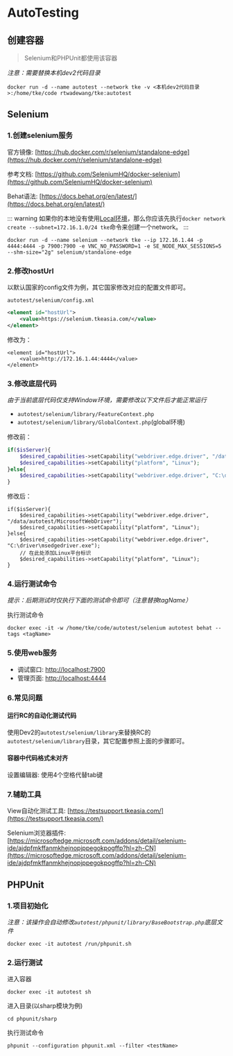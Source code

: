 # AutoTesting

## 创建容器

> Selenium和PHPUnit都使用该容器

*注意：需要替换本机dev2代码目录*

```shell
docker run -d --name autotest --network tke -v <本机dev2代码目录>:/home/tke/code rtwadewang/tke:autotest
```

## Selenium

### 1.创建selenium服务

官方镜像: [https://hub.docker.com/r/selenium/standalone-edge](https://hub.docker.com/r/selenium/standalone-edge)

参考文档: [https://github.com/SeleniumHQ/docker-selenium](https://github.com/SeleniumHQ/docker-selenium)

Behat语法: [https://docs.behat.org/en/latest/](https://docs.behat.org/en/latest/)

::: warning
如果你的本地没有使用[Local环境](./view.md)，那么你应该先执行`docker network create --subnet=172.16.1.0/24 tke`命令来创建一个network。
:::

```shell
docker run -d --name selenium --network tke --ip 172.16.1.44 -p 4444:4444 -p 7900:7900 -e VNC_NO_PASSWORD=1 -e SE_NODE_MAX_SESSIONS=5 --shm-size="2g" selenium/standalone-edge
```

### 2.修改hostUrl

以默认国家的config文件为例，其它国家修改对应的配置文件即可。

`autotest/selenium/config.xml`

```xml
<element id="hostUrl">
	<value>https://selenium.tkeasia.com/</value>
</element>
```

修改为：
```xml{2}
<element id="hostUrl">
    <value>http://172.16.1.44:4444</value>
</element>
```

### 3.修改底层代码

*由于当前底层代码仅支持Window环境，需要修改以下文件后才能正常运行*

- `autotest/selenium/library/FeatureContext.php`
- `autotest/selenium/library/GlobalContext.php`(global环境)

修改前：
```php
if($isServer){
	$desired_capabilities->setCapability("webdriver.edge.driver", "/data/autotest/MicrosoftWebDriver");
	$desired_capabilities->setCapability("platform", "Linux");
}else{
	$desired_capabilities->setCapability("webdriver.edge.driver", "C:\driver\msedgedriver.exe");
}
```
修改后：
```php{6-7}
if($isServer){
	$desired_capabilities->setCapability("webdriver.edge.driver", "/data/autotest/MicrosoftWebDriver");
	$desired_capabilities->setCapability("platform", "Linux");
}else{
	$desired_capabilities->setCapability("webdriver.edge.driver", "C:\driver\msedgedriver.exe");
	// 在此处添加Linux平台标识
	$desired_capabilities->setCapability("platform", "Linux");
}
```

### 4.运行测试命令

*提示：后期测试时仅执行下面的测试命令即可（注意替换tagName）*

执行测试命令
```shell
docker exec -it -w /home/tke/code/autotest/selenium autotest behat --tags <tagName>
```

### 5.使用web服务

- 调试窗口: [http://localhost:7900](http://localhost:7900)
- 管理页面: [http://localhost:4444](http://localhost:4444)

### 6.常见问题

#### 运行RC的自动化测试代码

使用Dev2的`autotest/selenium/library`来替换RC的`autotest/selenium/library`目录，其它配置参照上面的步骤即可。

#### 容器中代码格式未对齐

设置编辑器: 使用4个空格代替tab键

### 7.辅助工具

View自动化测试工具: [https://testsupport.tkeasia.com/](https://testsupport.tkeasia.com/)

Selenium浏览器插件: [https://microsoftedge.microsoft.com/addons/detail/selenium-ide/ajdpfmkffanmkhejnopjppegokpogffp?hl=zh-CN](https://microsoftedge.microsoft.com/addons/detail/selenium-ide/ajdpfmkffanmkhejnopjppegokpogffp?hl=zh-CN)

## PHPUnit

### 1.项目初始化

*注意：该操作会自动修改`autotest/phpunit/library/BaseBootstrap.php`底层文件*

```shell
docker exec -it autotest /run/phpunit.sh
```

### 2.运行测试

进入容器
```shell
docker exec -it autotest sh
```

进入目录(以sharp模块为例)
```shell
cd phpunit/sharp
```

执行测试命令
```shell
phpunit --configuration phpunit.xml --filter <testName>
```